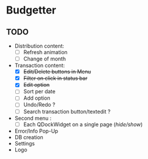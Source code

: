 # Budgetter

## TODO

* Distribution content:     
  - [ ] Refresh animation
  - [ ] Change of month  
* Transaction content:
  - [x] ~~Edit/Delete buttons in Menu~~
  - [x] ~~Filter on click in status bar~~
  - [x] ~~Edit option~~
  - [ ] Sort per date
  - [ ] Add option
  - [ ] Undo/Redo ?
  - [ ] Search transaction button/textedit ?
* Second menu :
  - [ ] Each QDockWidget on a single page (*hide/show*)
* Error/Info Pop-Up
* DB creation
* Settings
* Logo
